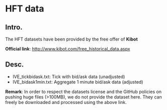 # HFT data

## Intro.

The HFT datasets have been provided by the free offer of **Kibot**



**Official link**: http://www.kibot.com/free_historical_data.aspx


## Desc.



- IVE_tickbidask.txt: Tick with bid/ask data (unadjusted)
- IVE_bidask1min.txt: Aggregate 1 minute bid/ask data (adjusted)


**Remark**: In order to respect the datasets license and the GitHub policies on pushing huge files (>100MB), we do not provide the dataset here. They can freely be downloaded and processed using the above link.

